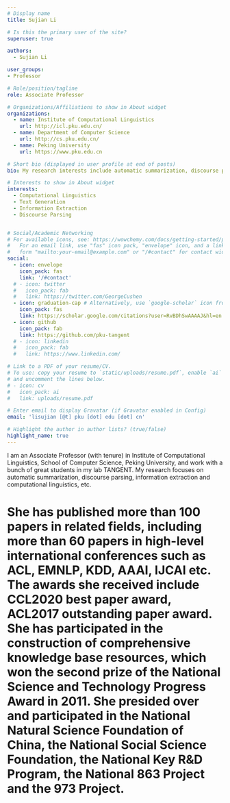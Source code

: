 ```yaml
---
# Display name
title: Sujian Li

# Is this the primary user of the site?
superuser: true

authors:
  - Sujian Li

user_groups: 
- Professor

# Role/position/tagline
role: Associate Professor

# Organizations/Affiliations to show in About widget
organizations:
  - name: Institute of Computational Linguistics
    url: http://icl.pku.edu.cn/
  - name: Department of Computer Science
    url: http://cs.pku.edu.cn/
  - name: Peking University
    url: https://www.pku.edu.cn

# Short bio (displayed in user profile at end of posts)
bio: My research interests include automatic summarization, discourse parsing, information extraction and computational linguistics, etc.

# Interests to show in About widget
interests:
  - Computational Linguistics
  - Text Generation
  - Information Extraction
  - Discourse Parsing


# Social/Academic Networking
# For available icons, see: https://wowchemy.com/docs/getting-started/page-builder/#icons
#   For an email link, use "fas" icon pack, "envelope" icon, and a link in the
#   form "mailto:your-email@example.com" or "/#contact" for contact widget.
social:
  - icon: envelope
    icon_pack: fas
    link: '/#contact'
  # - icon: twitter
  #   icon_pack: fab
  #   link: https://twitter.com/GeorgeCushen
  - icon: graduation-cap # Alternatively, use `google-scholar` icon from `ai` icon pack
    icon_pack: fas
    link: https://scholar.google.com/citations?user=RvBDhSwAAAAJ&hl=en
  - icon: github
    icon_pack: fab
    link: https://github.com/pku-tangent
  # - icon: linkedin
  #   icon_pack: fab
  #   link: https://www.linkedin.com/

# Link to a PDF of your resume/CV.
# To use: copy your resume to `static/uploads/resume.pdf`, enable `ai` icons in `params.toml`,
# and uncomment the lines below.
# - icon: cv
#   icon_pack: ai
#   link: uploads/resume.pdf

# Enter email to display Gravatar (if Gravatar enabled in Config)
email: 'lisujian [@t] pku [dot] edu [dot] cn'

# Highlight the author in author lists? (true/false)
highlight_name: true
---
```


I am an Associate Professor (with tenure) in Institute of Computational Linguistics, School of Computer Science, Peking University, and work with a bunch of great students in my lab TANGENT. My research focuses on automatic summarization, discourse parsing, information extraction and computational linguistics, etc. 


# She has published more than 100 papers in related fields, including more than 60 papers in high-level international conferences such as ACL, EMNLP, KDD, AAAI, IJCAI etc. The awards she received include CCL2020 best paper award, ACL2017 outstanding paper award. She has participated in the construction of comprehensive knowledge base resources, which won the second prize of the National Science and Technology Progress Award in 2011. She presided over and participated in the National Natural Science Foundation of China, the National Social Science Foundation, the National Key R&D Program, the National 863 Project and the 973 Project.


<!-- {{< icon name="download" pack="fas" >}} Download my {{< staticref "uploads/demo_resume.pdf" "newtab" >}}resumé{{< /staticref >}}. -->
